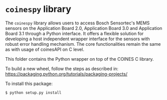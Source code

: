 # `coinespy` library

The `coinespy` library allows users to access Bosch Sensortec's MEMS sensors on the Application Board 2.0, Application Board 3.0 and Application Board 3.1 through a Python interface. It offers a flexible solution for developing a host independent wrapper interface for the sensors with robust error handling mechanism. The core functionalities remain the same as with usage of coinesAPI on C level.

This folder contains the Python wrapper on top of the COINES C library.

To build a new wheel, follow the steps as described in: https://packaging.python.org/tutorials/packaging-projects/

To install this package:

```bash
$ python setup.py install
```